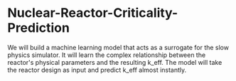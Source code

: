 # Nuclear-Reactor-Criticality-Prediction
We will build a machine learning model that acts as a surrogate for the slow physics simulator. It will learn the complex relationship between the reactor's physical parameters and the resulting k_eff. The model will take the reactor design as input and predict k_eff ​almost instantly.

